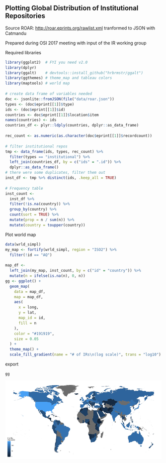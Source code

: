 


## Plotting Global Distribution of Institutional Repositories
Source ROAR: <http://roar.eprints.org/rawlist.xml> tranformed to JSON
with Catmandu

Prepared during OSI 2017 meeting with input of the IR working group

Required libraries


```r
library(ggplot2)  # FYI you need v2.0
library(dplyr)
library(ggalt)    # devtools::install_github("hrbrmstr/ggalt")
library(ggthemes) # theme_map and tableau colors
library(maptools) # world map

# create data frame of variables needed
doc <- jsonlite::fromJSON(file("data/roar.json"))
types <- (doc$eprint[[1]]$type)
ids <- (doc$eprint[[1]]$id)
countries <- doc$eprint[[1]]$location$item
names(countries) <- ids
countries_df <- plyr::ldply(countries, dplyr::as_data_frame)

rec_count <- as.numeric(as.character(doc$eprint[[1]]$recordcount))

# filter institutional repos
tmp <- data_frame(ids, types, rec_count) %>%
  filter(types == "institutional") %>%
  left_join(countries_df, by = c("ids" = ".id")) %>%
  dplyr::as_data_frame()
# there were some duplicates, filter them out
inst_df <- tmp %>% distinct(ids, .keep_all = TRUE)

# Frequency table
inst_count <-
  inst_df %>%
  filter(!is.na(country)) %>%
  group_by(country) %>%
  count(sort = TRUE) %>%
  mutate(prop = n / sum(n)) %>%
  mutate(country = toupper(country))
```

Plot world map


```r
data(wrld_simpl)
my_map <- fortify(wrld_simpl, region = "ISO2") %>%
  filter(!id == "AQ")

map_df <-
  left_join(my_map, inst_count, by = c("id" = "country")) %>%
  mutate(n = ifelse(is.na(n), 0, n))
gg <- ggplot() +
  geom_map(
    data = map_df,
    map = map_df,
    aes(
      x = long,
      y = lat,
      map_id = id,
      fill = n
    ),
    color = "#191919",
    size = 0.05
  ) +
  theme_map() +
  scale_fill_gradient(name = "# of IRs\n(log scale)", trans = "log10")
```

export


```r
gg
```

![plot of chunk unnamed-chunk-3](figure/unnamed-chunk-3-1.png)


